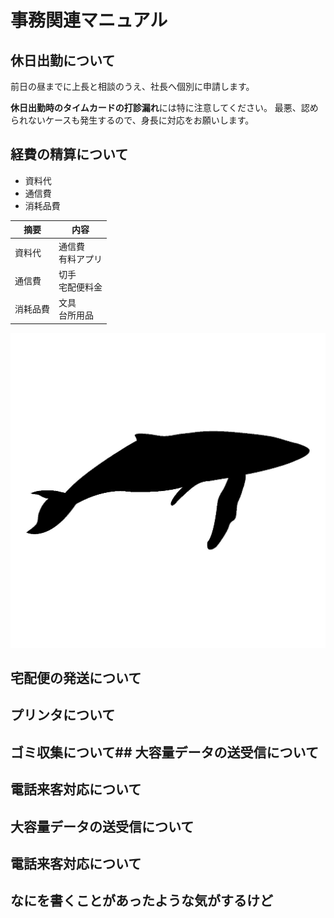 # 事務関連マニュアル
## 休日出勤について
前日の昼までに上長と相談のうえ、社長へ個別に申請します。

**休日出勤時のタイムカードの打診漏れ**には特に注意してください。
最悪、認められないケースも発生するので、身長に対応をお願いします。
## 経費の精算について
- 資料代
- 通信費
- 消耗品費

|摘要　|内容
|--|--
|資料代|通信費<br>有料アプリ
|通信費|切手<br>宅配便料金
|消耗品費|文具<br>台所用品

![サンプル](img/106087.jpg)
## 宅配便の発送について
## プリンタについて
## ゴミ収集について## 大容量データの送受信について
## 電話来客対応について
## 大容量データの送受信について
## 電話来客対応について
## なにを書くことがあったような気がするけど